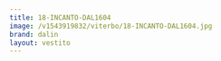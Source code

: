 ```yaml
---
title: 18-INCANTO-DAL1604
image: /v1543919832/viterbo/18-INCANTO-DAL1604.jpg
brand: dalin
layout: vestito
---
```

